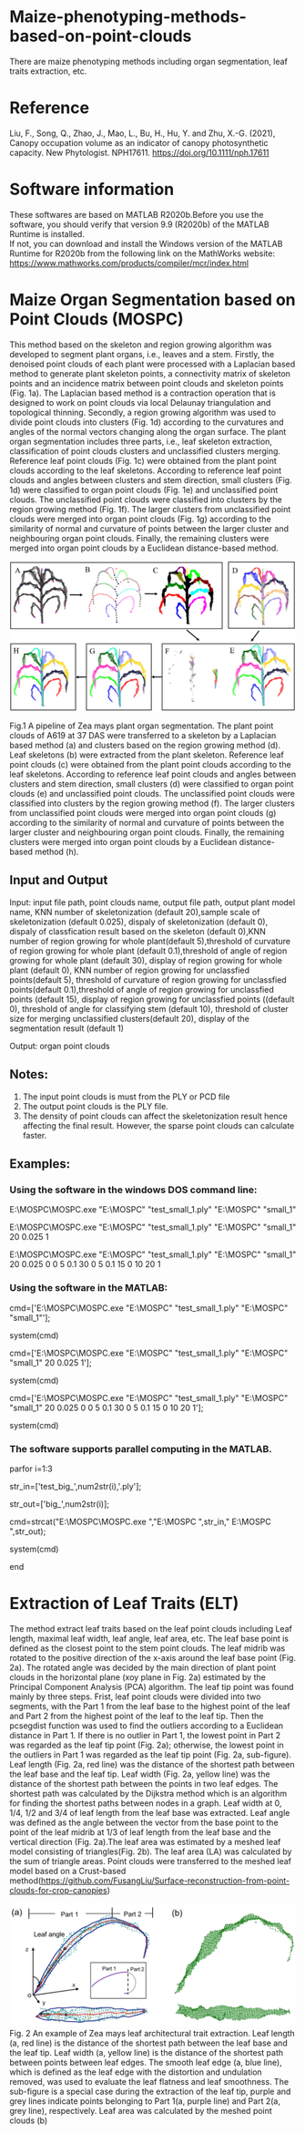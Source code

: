# Maize-phenotyping-methods-based-on-point-clouds
There are maize phenotyping methods including organ segmentation, leaf traits extraction, etc.

# Reference 
Liu, F., Song, Q., Zhao, J., Mao, L., Bu, H., Hu, Y. and Zhu, X.-G. (2021), Canopy occupation volume as an indicator of canopy photosynthetic capacity. New Phytologist. NPH17611. https://doi.org/10.1111/nph.17611

# Software information
These softwares are based on MATLAB R2020b.Before you use the software, you should verify that version 9.9 (R2020b) of the MATLAB Runtime is installed.   
If not, you can download and install the Windows version of the MATLAB Runtime for R2020b 
from the following link on the MathWorks website:
https://www.mathworks.com/products/compiler/mcr/index.html


# Maize Organ Segmentation based on Point Clouds (MOSPC)
This method based on the skeleton and region growing algorithm was developed to segment plant organs, i.e., leaves and a stem. Firstly, the denoised point clouds of each plant were processed with a Laplacian based method to generate plant skeleton points, a connectivity matrix of skeleton points and an incidence matrix between point clouds and skeleton points (Fig. 1a). The Laplacian based method is a contraction operation that is designed to work on point clouds via local Delaunay triangulation and topological thinning. Secondly, a region growing algorithm was used to divide point clouds into clusters (Fig. 1d) according to the curvatures and angles of the normal vectors changing along the organ surface. The plant organ segmentation includes three parts, i.e., leaf skeleton extraction, classification of point clouds clusters and unclassified clusters merging. Reference leaf point clouds (Fig. 1c) were obtained from the plant point clouds according to the leaf skeletons. According to reference leaf point clouds and angles between clusters and stem direction, small clusters (Fig. 1d) were classified to organ point clouds (Fig. 1e) and unclassified point clouds. The unclassified point clouds were classified into clusters by the region growing method (Fig. 1f). The larger clusters from unclassified point clouds were merged into organ point clouds (Fig. 1g) according to the similarity of normal and curvature of points between the larger cluster and neighbouring organ point clouds. Finally, the remaining clusters were merged into organ point clouds by a Euclidean distance-based method. 

![alt text](https://github.com/FusangLiu/Maize-phenotyping-methods-based-on-point-clouds/blob/main/MOSPC/Fig_2.jpg)

Fig.1 A pipeline of Zea mays plant organ segmentation. The plant point clouds of A619 at 37 DAS were transferred to a skeleton by a Laplacian based method (a) and clusters based on the region growing method (d). Leaf skeletons (b) were extracted from the plant skeleton. Reference leaf point clouds (c) were obtained from the plant point clouds according to the leaf skeletons. According to reference leaf point clouds and angles between clusters and stem direction, small clusters (d) were classified to organ point clouds (e) and unclassified point clouds. The unclassified point clouds were classified into clusters by the region growing method (f). The larger clusters from unclassified point clouds were merged into organ point clouds (g) according to the similarity of normal and curvature of points between the larger cluster and neighbouring organ point clouds. Finally, the remaining clusters were merged into organ point clouds by a Euclidean distance-based method (h). 

## Input and Output
Input:
input file path, point clouds name, output file path, output plant model name, KNN number of skeletonization (default 20),sample scale of skeletonization (default 0.025), dispaly of skeletonization (default 0), dispaly of classfication result based on the skeleton (default 0),KNN number of region growing for whole plant(default 5),threshold of curvature of region growing for whole plant (default 0.1),threshold of angle of region growing for whole plant (default 30), display of region growing for whole plant (default 0), KNN number of region growing for unclassfied points(default 5), threshold of curvature of region growing for unclassfied points(default 0.1),threshold of angle of region growing for unclassfied points (default 15), display of region growing for unclassfied points ((default 0), threshold of angle for classifying stem (default 10), threshold of cluster size for merging unclassified clusters(default 20), display of the segmentation result (default 1) 

Output: organ point clouds


## Notes: 
1) The input point clouds is must from the PLY or PCD file
2) The output point clouds is the PLY file.
3) The density of point clouds can affect the skeletonization result hence affecting the final result. However, the sparse point clouds can calculate faster. 


## Examples:
### Using the software in the windows DOS command line:

E:\MOSPC\MOSPC.exe "E:\MOSPC" "test_small_1.ply" "E:\MOSPC" "small_1"

E:\MOSPC\MOSPC.exe "E:\MOSPC" "test_small_1.ply" "E:\MOSPC" "small_1" 20 0.025 1 

E:\MOSPC\MOSPC.exe "E:\MOSPC" "test_small_1.ply" "E:\MOSPC" "small_1" 20 0.025 0 0 5 0.1 30 0 5 0.1 15 0 10 20 1

### Using the software in the MATLAB:

cmd=['E:\MOSPC\MOSPC.exe "E:\MOSPC" "test_small_1.ply" "E:\MOSPC" "small_1"']; 

system(cmd)

cmd=['E:\MOSPC\MOSPC.exe "E:\MOSPC" "test_small_1.ply" "E:\MOSPC" "small_1" 20 0.025 1']; 

system(cmd)

cmd=['E:\MOSPC\MOSPC.exe "E:\MOSPC" "test_small_1.ply" "E:\MOSPC" "small_1" 20 0.025 0 0 5 0.1 30 0 5 0.1 15 0 10 20 1']; 

system(cmd)


### The software supports parallel computing in the MATLAB.

parfor i=1:3

str_in=['test_big_',num2str(i),'.ply'];

str_out=['big_',num2str(i)];

cmd=strcat("E:\MOSPC\MOSPC.exe ","E:\MOSPC ",str_in," E:\MOSPC ",str_out);

system(cmd)

end

# Extraction of Leaf Traits (ELT)
The method extract leaf traits based on the leaf point clouds including Leaf length, maximal leaf width, leaf angle, leaf area, etc.
The leaf base point is defined as the closest point to the stem point clouds. The leaf midrib was rotated to the positive direction of the x-axis around the leaf base point (Fig. 2a). The rotated angle was decided by the main direction of plant point clouds in the horizontal plane (xoy plane in Fig. 2a) estimated by the Principal Component Analysis (PCA) algorithm. The leaf tip point was found mainly by three steps. Frist, leaf point clouds were divided into two segments, with the Part 1 from the leaf base to the highest point of the leaf and Part 2 from the highest point of the leaf to the leaf tip. Then the pcsegdist function was used to find the outliers according to a Euclidean distance in Part 1. If there is no outlier in Part 1, the lowest point in Part 2 was regarded as the leaf tip point (Fig. 2a); otherwise, the lowest point in the outliers in Part 1 was regarded as the leaf tip point (Fig. 2a, sub-figure). Leaf length (Fig. 2a, red line) was the distance of the shortest path between the leaf base and the leaf tip. Leaf width (Fig. 2a, yellow line) was the distance of the shortest path between the points in two leaf edges. The shortest path was calculated by the Dijkstra method which is an algorithm for finding the shortest paths between nodes in a graph. Leaf width at 0, 1/4, 1/2 and 3/4 of leaf length from the leaf base was extracted. Leaf angle was defined as the angle between the vector from the base point to the point of the leaf midrib at 1/3 of leaf length from the leaf base and the vertical direction (Fig. 2a).The leaf area was estimated by a meshed leaf model consisting of triangles(Fig. 2b). The leaf area (LA) was calculated by the sum of triangle areas. Point clouds were transferred to the meshed leaf model based on a Crust-based method(https://github.com/FusangLiu/Surface-reconstruction-from-point-clouds-for-crop-canopies) 

![alt text](https://github.com/FusangLiu/Maize-phenotyping-methods-based-on-point-clouds/blob/main/ELT/Fig_3.PNG)
Fig. 2 An example of Zea mays leaf architectural trait extraction. Leaf length (a, red line) is the distance of the shortest path between the leaf base and the leaf tip. Leaf width (a, yellow line) is the distance of the shortest path between points between leaf edges. The smooth leaf edge (a, blue line), which is defined as the leaf edge with the distortion and undulation removed, was used to evaluate the leaf flatness and leaf smoothness. The sub-figure is a special case during the extraction of the leaf tip, purple and grey lines indicate points belonging to Part 1(a, purple line) and Part 2(a, grey line), respectively. Leaf area was calculated by the meshed point clouds (b)

